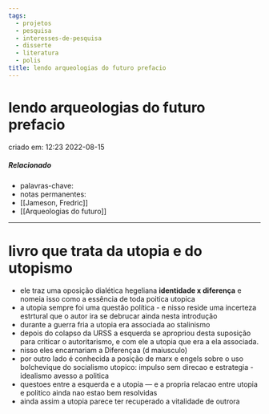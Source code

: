 ```yaml
---
tags:
  - projetos
  - pesquisa
  - interesses-de-pesquisa
  - disserte
  - literatura
  - polis
title: lendo arqueologias do futuro prefacio
---
```


# lendo arqueologias do futuro prefacio

criado em: 12:23 2022-08-15

##### Relacionado

- palavras-chave:
- notas permanentes: 
- [[Jameson, Fredric]]
- [[Arqueologias do futuro]]

---

# livro que trata da utopia e do utopismo

- ele traz uma oposição dialética hegeliana **identidade x diferença** e nomeia isso como a essência de toda poitica utopica
- a utopia sempre foi uma questão política - e nisso reside uma incerteza estrtural que o autor ira se debrucar ainda nesta introdução
- durante a guerra fria a utopia era associada ao stalinismo
- depois do colapso da URSS a esquerda se apropriou desta suposição para criticar o autoritarismo, e com ele a utopia que era a ela associada.
- nisso eles encarnariam a Diferençaa (d maiusculo)
- por outro lado é conhecida a posição de marx e engels sobre o uso bolchevique do socialismo utopico: impulso sem direcao e estrategia - idealismo avesso a politica
- questoes entre a esquerda e a utopia — e a propria relacao entre utopia e politico ainda nao estao bem resolvidas
- ainda assim a utopia parece ter recuperado a vitalidade de outrora
